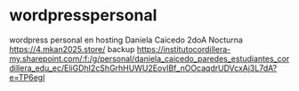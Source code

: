 # wordpresspersonal
wordpress personal en hosting
Daniela Caicedo
2doA Nocturna
https://4.mkan2025.store/
backup https://institutocordillera-my.sharepoint.com/:f:/g/personal/daniela_caicedo_paredes_estudiantes_cordillera_edu_ec/EliGDhI2cShGrhHUWU2EovIBf_nOOcaqdrUDVcxAj3L7dA?e=TP6egl
